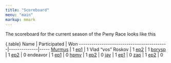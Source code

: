 ```yaml
---
title: "Scoreboard"
menu: "main"
markup: mmark
---
```


The scoreboard for the current season of the Pwny Race looks like this

{.table}
Name                                       | Participated | Won
-------------------------------------------|--------------|-----
[Murmus](https://twitter.com/MurmusCTF)    |      1 [ep1](/episodes/episode1/) |   1
Vlad “vos” Roskov                          |      1 [ep2](/episodes/episode2/) |   1
[borysp](https://twitter.com/boryspop)     |      1 [ep2](/episodes/episode2/) |   0
endeavor                                   |      1 [ep1](/episodes/episode1/) |   0
[hpmv](https://twitter.com/rchpmv)         |      1 [ep2](/episodes/episode2/) |   0
[jay](https://twitter.com/computerality)   |      1 [ep1](/episodes/episode1/) |   0
[zap](https://twitter.com/zap_rpisec)      |      1 [ep2](/episodes/episode2/) |   0
